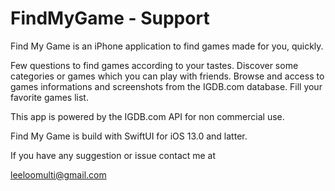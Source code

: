 # FindMyGame - Support

Find My Game is an iPhone application to find games made for you, quickly.

Few questions to find games according to your tastes.
Discover some categories or games which you can play with friends.
Browse and access to games informations and screenshots from the IGDB.com database.
Fill your favorite games list.

This app is powered by the IGDB.com API for non commercial use.

Find My Game is build with SwiftUI for iOS 13.0 and latter.

If you have any suggestion or issue contact me at

leeloomulti@gmail.com

